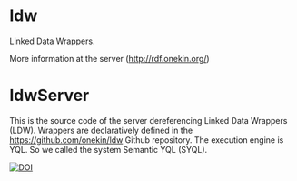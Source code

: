ldw
===

Linked Data Wrappers.

More information at the server (http://rdf.onekin.org/)


# ldwServer
This is the source code of the server dereferencing Linked Data Wrappers (LDW). Wrappers are declaratively defined in the https://github.com/onekin/ldw Github repository. The execution engine is YQL. So we called the system Semantic YQL (SYQL).

[![DOI](https://zenodo.org/badge/26089792.svg)](https://zenodo.org/badge/latestdoi/26089792)
